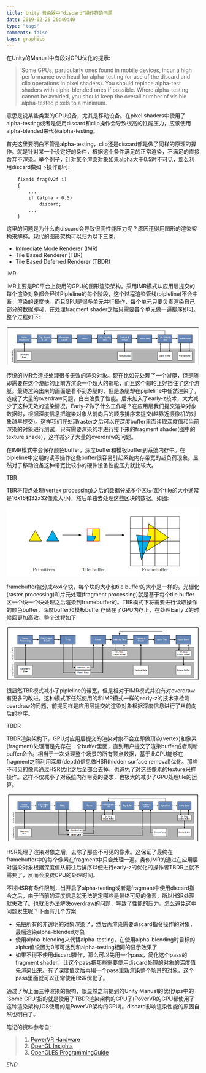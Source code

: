```yaml
---
title: Unity 着色器中"discard"操作符的问题
date: 2019-02-26 20:49:40
type: "tags"
comments: false
tags: graphics
---
```



在Unity的Manual中有段对GPU优化的提示:
>Some GPUs, particularly ones found in mobile devices, incur a high performance overhead for alpha-testing (or use of the discard and clip operations in pixel shaders). You should replace alpha-test shaders with alpha-blended ones if possible. Where alpha-testing cannot be avoided, you should keep the overall number of visible alpha-tested pixels to a minimum.

意思是说某些类型的GPU设备，尤其是移动设备。在pixel shaders中使用了alpha-testing或者是使用discard和clip操作会导致很高的性能压力，应该使用alpha-blended来代替alpha-testing。

<!-- more --> 

首先这里要明白不管是alpha-testing，clip还是discard都是做了同样的原理的操作。就是针对某一个设定好的条件，根据这个条件满足的正常渲染，不满足的直接舍弃不渲染。举个例子，针对某个渲染对象如果alpha大于0.5时不可见，那么利用discard做如下操作即可:

```
	fixed4 frag(v2f i)
	{
		...
    	if (alpha > 0.5)
			discard;
		...
	}

```
这里的问题是为什么向discard会导致很高性能压力呢？原因还得用图形的渲染架构来解释。现代的图形架构可以归为以下三类:

* Immediate Mode Renderer (IMR)
* Tile Based Renderer (TBR)
* Tile Based Deferred Renderer (TBDR)



IMR

IMR主要是PC平台上使用的GPU的图形渲染架构。采用IMR模式从应用层提交的每个渲染对象都会经过Pipleline的每个阶段，这个过程渲染管线(pipleline)不会中断，渲染的速度快。而且GPU是很多单元并行操作，每个单元只要负责渲染自己部分的数据即可，在处理fragment shader之后只需要各个单元做一遍排序即可。整个过程如下:

![](/images/graphics_architectures/1.png)

传统的IMR会造成处理很多无效的渲染对象。现在比如先处理了一个游艇，但是随即需要在这个游艇的正前方渲染一个超大的邮轮，而且这个邮轮正好挡住了这个游艇。最终渲染出来的画面是看不到游艇的，但是游艇却在pipleline中任然渲染了，造成了大量的overdraw问题，白白浪费了性能。后来加入了early-z技术，大大减少了这种无效的渲染情况。Early-Z做了什么工作呢？在应用层我们提交渲染对象数据时，根据深度信息把渲染对象从前向后的顺序排序来提交(越靠近摄像机的对象越早提交)。这样我们在处理raster之后可以在深度buffer里面读取深度值和当前渲染的对象进行测试，只有需要渲染的才进行接下来的fragment shader(图中的texture shade)，这样减少了大量的overdraw的问题。

在IMR模式中会保存颜色buffer，深度buffer和模板buffer到系统内存中。在pipleline中定期的读写操作这些buffer很容易引起系统内存带宽的超负荷现象。显然对于移动设备这种带宽比较小的硬件设备性能压力就比较大。



TBR

TBR将顶点处理(vertex processing)之后的数据分成多个区块(每个tile的大小通常是16x16和32x32像素大小)，然后单独去处理这些区块的数据。如图:

![](/images/graphics_architectures/4.png)

framebuffer被分成4x4个块，每个块的大小和tile buffer的大小是一样的。光栅化(raster processing)和片元处理(fragment processing)就是基于每个tile buffer区一个块一个块处理之后渲染到framebuffer的。TBR模式下将需要进行读取操作的颜色buffer，深度buffer和模板buffer存储在了GPU内存上，在处理Early Z的时候回更加高效。整个过程如下:

![](/images/graphics_architectures/2.png)

很显然TBR模式减小了pipleline的带宽，但是相对于IMR模式并没有对overdraw有更多的改进。这种模式下任然使用的和IMR模式一样的early-z的技术来检测overdraw的问题，前提同样是应用层提交的渲染对象根据深度信息进行了从前向后的排序。



TBDR

TBDR渲染架构下，GPU对应用层提交的渲染对象不会立即做顶点(vertex)和像素(fragment)处理而是先存在一个buffer里面，直到用户提交了渲染buffer或者刷新buffer命令。相当于一次处理整个场景的所有顶点数据，基于此GPU能够在fragment之前利用深度(depth)信息做HSR(hidden surface removal)优化。那些不可见的像素通过HSR优化之后全部会去掉，也避免了对这些像素的texture采样操作。这样不仅减小了对系统内存带宽的要求，也极大的减少了GPU处理tile的运算。

![](/images/graphics_architectures/3.png)

HSR处理了渲染对象之后，去除了那些不可见的像素。这保证了最终在framebuffer中的每个像素在fragment中只会处理一遍。类似IMR的通过在应用层对渲染对象根据深度值从前往后排序以便进行early-z的优化的操作者TBDR上就不需要了，反而会浪费CPU的处理时间。

不过HSR有条件限制，当开启了alpha-testing或者是fragment中使用discard指令之后，由于当前的深度信息就无法确定哪些是最终可见的像素，所以HSR处理就失效了。也就没办法解决overdraw的问题，导致了性能的压力。怎么避免这中问题发生呢？下面有几个方案:

* 先把所有的非透明的对象渲染了，然后再渲染需要discard指令操作的对象，最后渲染alpha-blended对象
* 使用alpha-blending来代替alpha-testing，在使用alpha-blending时目标的alpha值设置为0即可达到和alpha-testing相同的显示效果了
* 如果不得不使用discard操作，那么可以先用一个pass，简化这个pass的fragment shader，让这个pass把那些需要使用discard处理的对象的深度值先渲染出来。有了深度值之后再用一个pass重新渲染整个场景的对象，这个pass里面就可以正常使用HSR优化了。

通过了解上面三种渲染的架构，很显然之前提到的Unity Manual的优化tips中的 'Some GPU'指的就是使用了TBDR渲染架构的GPU了(PoverVR的GPU都使用了这种渲染架构,iOS使用的是PoverVR架构的GPU)。discard影响渲染性能的原因自然也明白了。



笔记的资料参考自:

> 1. [PowerVR Hardware](http://cdn.imgtec.com/sdk-documentation/PowerVR+Hardware.Architecture+Overview+for+Developers.pdf)
> 2. [OpenGL Insights](https://www.seas.upenn.edu/~pcozzi/OpenGLInsights/OpenGLInsights-TileBasedArchitectures.pdf)
> 3. [OpenGLES ProgrammingGuide](https://developer.apple.com/library/archive/documentation/3DDrawing/Conceptual/OpenGLES_ProgrammingGuide/Performance/Performance.html)



*END*


